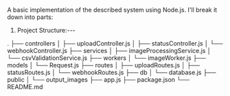 A basic implementation of the described system using Node.js. I'll break it down into parts:

 1.  Project Structure:---

.
├── controllers
│   ├── uploadController.js
│   ├── statusController.js
│   └── webhookController.js
├── services
│   ├── imageProcessingService.js
│   └── csvValidationService.js
├── workers
│   └── imageWorker.js
├── models
│   └── Request.js
├── routes
│   ├── uploadRoutes.js
│   ├── statusRoutes.js
│   └── webhookRoutes.js
├── db
│   └── database.js
├── public
│   └── output_images
├── app.js
├── package.json
└── README.md
